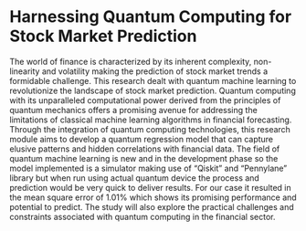 # **Harnessing Quantum Computing for Stock Market Prediction**

The world of finance is characterized by its inherent complexity, non-linearity and volatility making the prediction of stock market trends a formidable challenge. This research dealt with quantum machine learning to revolutionize the landscape of stock market prediction. Quantum computing with its unparalleled computational power derived from the principles of quantum mechanics offers a promising avenue for addressing the limitations of classical machine learning algorithms in financial forecasting. Through the integration of quantum computing technologies, this research module aims to develop a quantum regression model that can capture elusive patterns and hidden correlations with financial data. The field of quantum machine learning is new and in the development phase so the model implemented is a simulator making use of “Qiskit” and “Pennylane” library but when run using actual quantum device the process and prediction would be very quick to deliver results. For our case it resulted in the mean square error of 1.01% which shows its promising performance and potential to predict. The study will also explore the practical challenges and constraints associated with quantum computing in the 
financial sector.
